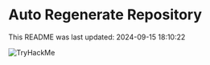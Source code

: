 # Auto Regenerate Repository

This README was last updated: 2024-09-15 18:10:22

 ![TryHackMe](https://tryhackme.com/badge/533634)